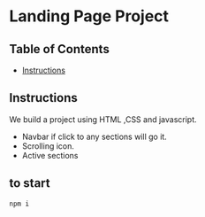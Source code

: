 # Landing Page Project

## Table of Contents

- [Instructions](#instructions)

## Instructions

We build a project using HTML ,CSS and javascript.

- Navbar if click to any sections will go it.
- Scrolling icon.
- Active sections

## to start
`npm i`
